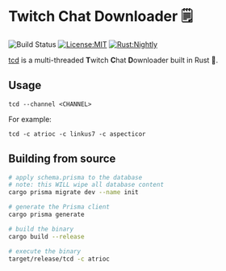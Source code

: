 # Twitch Chat Downloader 🗒️

![Build Status](https://github.com/matteopolak/tcd/actions/workflows/rust.yml/badge.svg)
[![License:MIT](https://img.shields.io/badge/license-MIT-yellow.svg)](https://opensource.org/licenses/MIT)
[![Rust:Nightly](https://img.shields.io/badge/rust-nightly-blue.svg)](https://www.rust-lang.org/tools/install)

[tcd](https://github.com/matteopolak/tcd) is a multi-threaded **T**witch **C**hat **D**ownloader built in Rust 🦀.

## Usage

```cli
tcd --channel <CHANNEL>
```

For example:

```cli
tcd -c atrioc -c linkus7 -c aspecticor
```

## Building from source

```bash
# apply schema.prisma to the database
# note: this WILL wipe all database content
cargo prisma migrate dev --name init

# generate the Prisma client
cargo prisma generate

# build the binary
cargo build --release

# execute the binary
target/release/tcd -c atrioc
```
